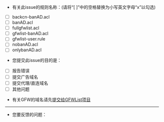 * 有关此issue的规则名称：(请将“[ ]”中的空格替换为小写英文字母“x”以勾选)
- [ ] backcn-banAD.acl
- [ ] banAD.acl
- [ ] fullgfwlist.acl
- [ ] gfwlist-banAD.acl
- [ ] gfwlist-user.rule
- [ ] nobanAD.acl
- [ ] onlybanAD.acl

* 您提交此issue的目的是：
- [ ] 报告错误
- [ ] 提交广告域名
- [ ] 提交代理/直连域名
- [ ] 其他问题

* 有关GFW的域名请先[提交给GFWList项目](https://github.com/gfwlist/gfwlist/issues/new)
---
* 您要反馈的问题：
